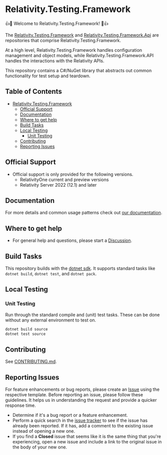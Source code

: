# Relativity.Testing.Framework

:+1::tada: Welcome to Relativity.Testing.Framework! :tada::+1:

The [Relativity.Testing.Framework](https://github.com/relativitydev/relativity.testing.framework) and [Relativity.Testing.Framework.Api](https://github.com/relativitydev/relativity.testing.framework.api) are repositories that comprise Relativity.Testing.Framework.

At a high level, Relativity.Testing.Framework handles configuration management and object models, while Relativity.Testing.Framework.API handles the interactions with the Relativity APIs.

This repository contains a C#/NuGet library that abstracts out common functionality for test setup and teardown.

## Table of Contents

- [Relativity.Testing.Framework](#relativitytestingframework)
  - [Official Support](#official-support)
  - [Documentation](#documentation)
  - [Where to get help](#where-to-get-help)
  - [Build Tasks](#build-tasks)
  - [Local Testing](#local-testing)
    - [Unit Testing](#unit-testing)
  - [Contributing](#contributing)
  - [Reporting Issues](#reporting-issues)

## Official Support

- Official support is only provided for the following versions.
  - RelativityOne current and preview versions
  - Relativity Server 2022 (12.1) and later

## Documentation

For more details and common usage patterns check out [our documentation](https://relativitydev.github.io/relativity.testing.framework/).

## Where to get help

- For general help and questions, please start a [Discussion](https://github.com/relativitydev/relativity.testing.framework/discussions).

## Build Tasks

This repository builds with the [dotnet sdk](https://dotnet.microsoft.com/download).
It supports standard tasks like `dotnet build`, `dotnet test`, and `dotnet pack`.

## Local Testing

### Unit Testing

Run through the standard compile and (unit) test tasks. These can be done without any external environment to test on.

```PowerShell
dotnet build source
dotnet test source
```

## Contributing

See [CONTRIBUTING.md](https://github.com/relativitydev/relativity.testing.framework/blob/master/CONTRIBUTING.md).

## Reporting Issues

For feature enhancements or bug reports, please create an [Issue](https://github.com/relativitydev/relativity.testing.framework/issues) using the respective template. Before reporting an issue, please follow these guidelines. It helps us in understanding the request and provide a quicker response time.

- Determine if it's a bug report or a feature enhancement.
- Perform a quick search in the [issue tracker](https://github.com/relativitydev/relativity.testing.framework/issues) to see if the issue has already been reported. If it has, add a comment to the existing issue instead of opening a new one.
- If you find a **Closed** issue that seems like it is the same thing that you're experiencing, open a new issue and include a link to the original issue in the body of your new one.
